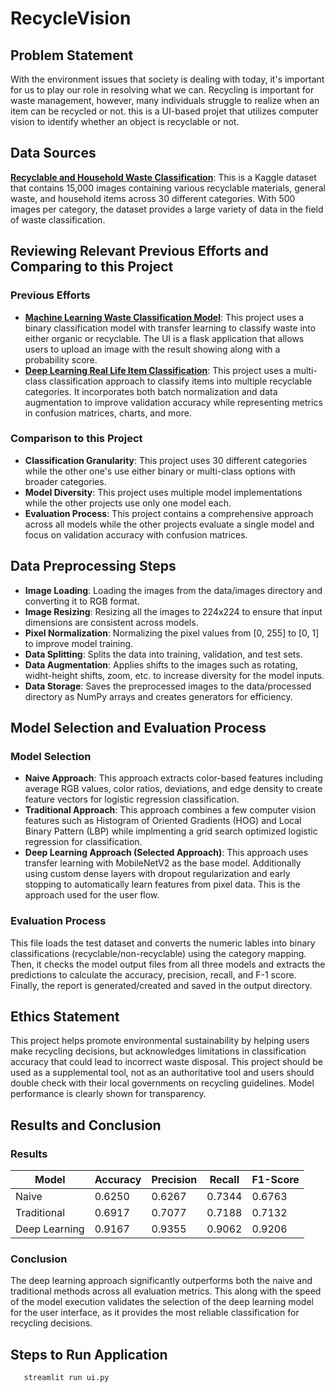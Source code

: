 # RecycleVision

## Problem Statement
With the environment issues that society is dealing with today, it's important for us to play our role in resolving what we can. Recycling is important for waste management, however, many individuals struggle to realize when an item can be recycled or not. this is a UI-based projet that utilizes computer vision to identify whether an object is recyclable or not.

## Data Sources
[**Recyclable and Household Waste Classification**](https://www.kaggle.com/datasets/alistairking/recyclable-and-household-waste-classification): This is a Kaggle dataset that contains 15,000 images containing various recyclable materials, general waste, and household items across 30 different categories. With 500 images per category, the dataset provides a large variety of data in the field of waste classification.

## Reviewing Relevant Previous Efforts and Comparing to this Project

### Previous Efforts
- [**Machine Learning Waste Classification Model**](https://github.com/manuelamc14/waste-classification-model): This project uses a binary classification model with transfer learning to classify waste into either organic or recyclable. The UI is a flask application that allows users to upload an image with the result showing along with a probability score.
- [**Deep Learning Real Life Item Classification**](https://github.com/oscarlee711/deep-learning-recycle-item-classification): This project uses a multi-class classification approach to classify items into multiple recyclable categories. It incorporates both batch normalization and data augmentation to improve validation accuracy while representing metrics in confusion matrices, charts, and more.

### Comparison to this Project
- **Classification Granularity**: This project uses 30 different categories while the other one's use either binary or multi-class options with broader categories. 
- **Model Diversity**: This project uses multiple model implementations while the other projects use only one model each.
- **Evaluation Process**: This project contains a comprehensive approach across all models while the other projects evaluate a single model and focus on validation accuracy with confusion matrices.

## Data Preprocessing Steps
- **Image Loading**: Loading the images from the data/images directory and converting it to RGB format.
- **Image Resizing**: Resizing all the images to 224x224 to ensure that input dimensions are consistent across models.
- **Pixel Normalization**: Normalizing the pixel values from [0, 255] to [0, 1] to improve model training.
- **Data Splitting**: Splits the data into training, validation, and test sets.
- **Data Augmentation**: Applies shifts to the images such as rotating, widht-height shifts, zoom, etc. to increase diversity for the model inputs.
- **Data Storage**: Saves the preprocessed images to the data/processed directory as NumPy arrays and creates generators for efficiency.


## Model Selection and Evaluation Process

### Model Selection
- **Naive Approach**: This approach extracts color-based features including average RGB values, color ratios, deviations, and edge density to create feature vectors for logistic regression classification.
- **Traditional Approach**: This approach combines a few computer vision features such as Histogram of Oriented Gradients (HOG) and Local Binary Pattern (LBP) while implmenting a grid search optimized logistic regression for classification.
- **Deep Learning Approach (Selected Approach)**: This approach uses transfer learning with MobileNetV2 as the base model. Additionally using custom dense layers with dropout regularization and early stopping to automatically learn features from pixel data. This is the approach used for the user flow.

### Evaluation Process
This file loads the test dataset and converts the numeric lables into binary classifications (recyclable/non-recyclable) using the category mapping. Then, it checks the model output files from all three models and extracts the predictions to calculate the accuracy, precision, recall, and F-1 score. Finally, the report is generated/created and saved in the output directory.

## Ethics Statement
This project helps promote environmental sustainability by helping users make recycling decisions, but acknowledges limitations in classification accuracy that could lead to incorrect waste disposal. This project should be used as a supplemental tool, not as an authoritative tool and users should double check with their local governments on recycling guidelines. Model performance is clearly shown for transparency.

## Results and Conclusion

### Results

| Model | Accuracy | Precision | Recall | F1-Score |
|-------|----------|-----------|--------|----------|
| Naive | 0.6250 | 0.6267 | 0.7344 | 0.6763 |
| Traditional | 0.6917 | 0.7077 | 0.7188 | 0.7132 |
| Deep Learning | 0.9167 | 0.9355 | 0.9062 | 0.9206 |

### Conclusion
The deep learning approach significantly outperforms both the naive and traditional methods across all evaluation metrics. This along with the speed of the model execution validates the selection of the deep learning model for the user interface, as it provides the most reliable classification for recycling decisions.

## Steps to Run Application
```bash
   streamlit run ui.py
```